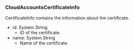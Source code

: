 ### CloudAccountsCertificateInfo
CertificateInfo contains the information about the certificate.

- id: System.String
  - ID of the certificate.
- name: System.String
  - Name of the certificate.
